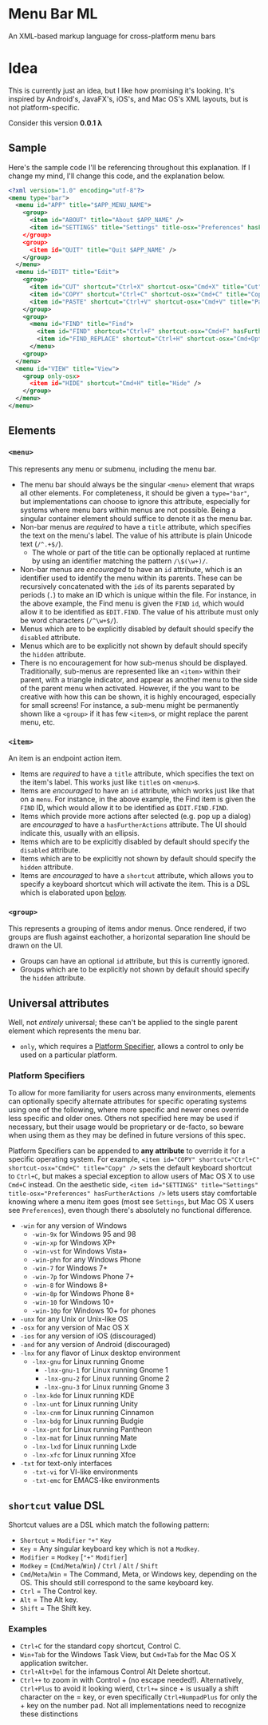 # Menu Bar ML
An XML-based markup language for cross-platform menu bars

# Idea
This is currently just an idea, but I like how promising it's looking. It's inspired by Android's, JavaFX's, iOS's, and Mac OS's XML layouts, but is not platform-specific.

Consider this version **0.0.1 &lambda;**

## Sample
Here's the sample code I'll be referencing throughout this explanation. If I change my mind, I'll change this code, and the explanation below.
```XML
<?xml version="1.0" encoding="utf-8"?>
<menu type="bar">
  <menu id="APP" title="$APP_MENU_NAME">
    <group>
      <item id="ABOUT" title="About $APP_NAME" />
      <item id="SETTINGS" title="Settings" title-osx="Preferences" hasFurtherActions />
    </group>
    <group>
      <item id="QUIT" title="Quit $APP_NAME" />
    </group>
  </menu>
  <menu id="EDIT" title="Edit">
    <group>
      <item id="CUT" shortcut="Ctrl+X" shortcut-osx="Cmd+X" title="Cut" />
      <item id="COPY" shortcut="Ctrl+C" shortcut-osx="Cmd+C" title="Copy" />
      <item id="PASTE" shortcut="Ctrl+V" shortcut-osx="Cmd+V" title="Paste" />
    </group>
    <group>
      <menu id="FIND" title="Find">
        <item id="FIND" shortcut="Ctrl+F" shortcut-osx="Cmd+F" hasFurtherActions title="Find" />
        <item id="FIND_REPLACE" shortcut="Ctrl+H" shortcut-osx="Cmd+Opt+F" hasFurtherActions title="Find and Replace" />
      </menu>
    <group>
  </menu>
  <menu id="VIEW" title="View">
    <group only-osx>
      <item id="HIDE" shortcut="Cmd+H" title="Hide" />
    </group>
  </menu>
</menu>
```

## Elements
### `<menu>`
This represents any menu or submenu, including the menu bar.

- The menu bar should always be the singular `<menu>` element that wraps all other elements. For completeness, it should be given a `type="bar"`, but implementations can choose to ignore this attribute, especially for systems where menu bars within menus are not possible. Being a singular container element should suffice to denote it as the menu bar.
- Non-bar menus are _required_ to have a `title` attribute, which specifies the text on the menu's label. The value of his attribute is plain Unicode text (`/^.+$/`).
  - The whole or part of the title can be optionally replaced at runtime by using an identifier matching the pattern `/\$(\w+)/`.
- Non-bar menus are _encouraged_ to have an `id` attribute, which is an identifier used to identify the menu within its parents. These can be recursively concatenated with the `id`s of its parents separated by periods (`.`) to make an ID which is unique within the file. For instance, in the above example, the Find menu is given the `FIND` `id`, which would allow it to be identified as `EDIT.FIND`. The value of his attribute must only be word characters (`/^\w+$/`).
- Menus which are to be explicitly disabled by default should specify the `disabled` attribute.
- Menus which are to be explicitly not shown by default should specify the `hidden` attribute.
- There is no encouragement for how sub-menus should be displayed. Traditionally, sub-menus are represented like an `<item>` within their parent, with a triangle indicator, and appear as another menu to the side of the parent menu when activated. However, if the you want to be creative with how this can be shown, it is highly encouraged, especially for small screens! For instance, a sub-menu might be permanently shown like a `<group>` if it has few `<item>`s, or might replace the parent menu, etc.

### `<item>`
An item is an endpoint action item.

- Items are _required_ to have a `title` attribute, which specifies the text on the item's label. This works just like `title`s on `<menu>`s.
- Items are _encouraged_ to have an `id` attribute, which works just like that on a `menu`. For instance, in the above example, the Find item is given the `FIND` ID, which would allow it to be identified as `EDIT.FIND.FIND`.
- Items which provide more actions after selected (e.g. pop up a dialog) are _encouraged_ to have a `hasFurtherActions` attribute. The UI should indicate this, usually with an ellipsis.
- Items which are to be explicitly disabled by default should specify the `disabled` attribute.
- Items which are to be explicitly not shown by default should specify the `hidden` attribute.
- Items are _encouraged_ to have a `shortcut` attribute, which allows you to specify a keyboard shortcut which will activate the item. This is a DSL which is elaborated upon [below](#user-content-shortcut-value-dsl).

### `<group>`
This represents a grouping of items andor menus. Once rendered, if two groups are flush against eachother, a horizontal separation line should be drawn on the UI.

- Groups can have an optional `id` attribute, but this is currently ignored.
- Groups which are to be explicitly not shown by default should specify the `hidden` attribute.

## Universal attributes
Well, not _entirely_ universal; these can't be applied to the single parent element which represents the menu bar.

- `only`, which requires a [Platform Specifier](#user-content-os-specifiers), allows a control to only be used on a particular platform.

### Platform Specifiers
To allow for more familiarity for users across many environments, elements can optionally specify alternate attributes for specific operating systems using one of the following, where more specific and newer ones override less specific and older ones. Others not specified here may be used if necessary, but their usage would be proprietary or de-facto, so beware when using them as they may be defined in future versions of this spec. 

Platform Specifiers can be appended to **any attribute** to override it for a specific operating system. For example, `<item id="COPY" shortcut="Ctrl+C" shortcut-osx="Cmd+C" title="Copy" />` sets the default keyboard shortcut to `Ctrl+C`, but makes a special exception to allow users of Mac OS X to use `Cmd+C` instead. On the aesthetic side, `<item id="SETTINGS" title="Settings" title-osx="Preferences" hasFurtherActions />` lets users stay comfortable knowing where a menu item goes (most see `Settings`, but Mac OS X users see `Preferences`), even though there's absolutely no functional difference.

  - `-win` for any version of Windows
    - `-win-9x` for Windows 95 and 98
    - `-win-xp` for Windows XP+
    - `-win-vst` for Windows Vista+
    - `-win-phn` for any Windows Phone
    - `-win-7` for Windows 7+
    - `-win-7p` for Windows Phone 7+
    - `-win-8` for Windows 8+
    - `-win-8p` for Windows Phone 8+
    - `-win-10` for Windows 10+
    - `-win-10p` for Windows 10+ for phones
  - `-unx` for any Unix or Unix-like OS
  - `-osx` for any version of Mac OS X
  - `-ios` for any version of iOS (discouraged)
  - `-and` for any version of Android (discouraged)
  - `-lnx` for any flavor of Linux desktop environment
    - `-lnx-gnu` for Linux running Gnome
      - `-lnx-gnu-1` for Linux running Gnome 1
      - `-lnx-gnu-2` for Linux running Gnome 2
      - `-lnx-gnu-3` for Linux running Gnome 3
    - `-lnx-kde` for Linux running KDE
    - `-lnx-unt` for Linux running Unity
    - `-lnx-cnm` for Linux running Cinnamon
    - `-lnx-bdg` for Linux running Budgie
    - `-lnx-pnt` for Linux running Pantheon
    - `-lnx-mat` for Linux running Mate
    - `-lnx-lxd` for Linux running Lxde
    - `-lnx-xfc` for Linux running Xfce
  - `-txt` for text-only interfaces
    - `-txt-vi` for VI-like environments
    - `-txt-emc` for EMACS-like environments

## `shortcut` value DSL
Shortcut values are a DSL which match the following pattern:

- `Shortcut` = `Modifier` `"+"` `Key`
- `Key` = Any singular keyboard key which is not a `Modkey`.
- `Modifier` = `Modkey` [`"+"` `Modifier`]
- `Modkey` = (`Cmd`/`Meta`/`Win`) / `Ctrl` / `Alt` / `Shift`
- `Cmd`/`Meta`/`Win` = The Command, Meta, or Windows key, depending on the OS. This should still correspond to the same keyboard key.
- `Ctrl` = The Control key.
- `Alt` = The Alt key.
- `Shift` = The Shift key.

### Examples

- `Ctrl+C` for the standard copy shortcut, Control C.
- `Win+Tab` for the Windows Task View, but `Cmd+Tab` for the Mac OS X application switcher.
- `Ctrl+Alt+Del` for the infamous Control Alt Delete shortcut.
- `Ctrl++` to zoom in with Control + (no escape needed!). Alternatively, `Ctrl+Plus` to avoid it looking wierd, `Ctrl+=` since + is usually a shift character on the = key, or even specifically `Ctrl+NumpadPlus` for only the + key on the number pad. Not all implementations need to recognize these distinctions
